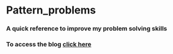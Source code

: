 # Pattern_problems
### A quick reference to improve my problem solving skills 
### To access the blog [click here](https://sgowdaks.github.io/Pattern_problems/)
